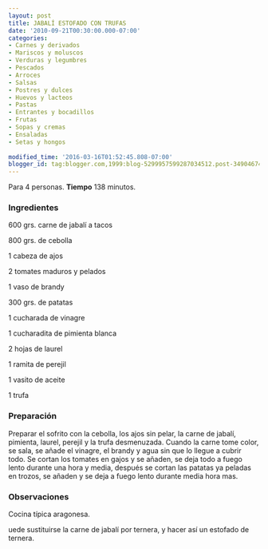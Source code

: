 ```yaml
---
layout: post
title: JABALÍ ESTOFADO CON TRUFAS
date: '2010-09-21T00:30:00.000-07:00'
categories:
- Carnes y derivados
- Mariscos y moluscos
- Verduras y legumbres
- Pescados
- Arroces
- Salsas
- Postres y dulces
- Huevos y lacteos
- Pastas
- Entrantes y bocadillos
- Frutas
- Sopas y cremas
- Ensaladas
- Setas y hongos
 
modified_time: '2016-03-16T01:52:45.808-07:00'
blogger_id: tag:blogger.com,1999:blog-5299957599287034512.post-3490467459746255228
---
```


Para 4 personas.
<b>Tiempo</b> 138 minutos.

<h3>Ingredientes</h3>

600 grs. carne de jabalí a tacos

800 grs. de cebolla

1 cabeza de ajos

2 tomates maduros y pelados

1 vaso de brandy

300 grs. de patatas

1 cucharada de vinagre

1 cucharadita de pimienta blanca

2 hojas de laurel

1 ramita de perejil

1 vasito de aceite

1 trufa

<h3>Preparación</h3>

Preparar el sofrito con la cebolla, los ajos sin pelar, la carne de jabalí, pimienta, laurel, perejil y la trufa desmenuzada. Cuando la carne tome color, se sala, se añade el vinagre, el brandy y agua sin que lo llegue a cubrir todo. Se cortan los tomates en gajos y se añaden, se deja todo a fuego lento durante una hora y media, después se cortan las patatas ya peladas en trozos, se añaden y se deja a fuego lento durante media hora mas.

<h3>Observaciones</h3>

Cocina típica aragonesa.

uede sustituirse la carne de jabalí por ternera, y hacer así un estofado de ternera.

